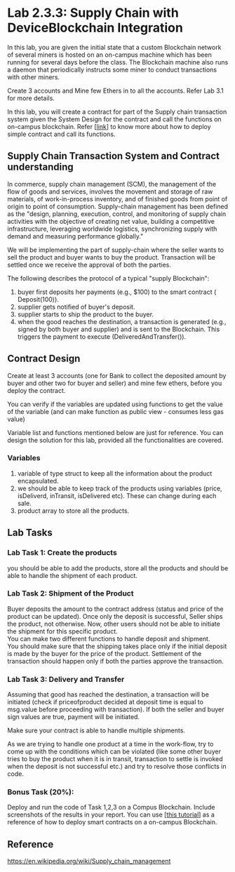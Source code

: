 # Lab 2.3.3: Supply Chain with DeviceBlockchain Integration


In this lab, you are given the initial state that a custom Blockchain network of several miners is hosted on an on-campus machine which has been running for several days before the class. The Blockchain machine also runs a daemon that periodically instructs some miner to conduct transactions with other miners.

Create 3 accounts and Mine few Ethers in to all the accounts. Refer Lab 3.1 for more details.

In this lab, you will create a contract for part of the Supply chain transaction system given the System Design for the contract and call the functions on on-campus blockchain. Refer [[link](https://github.com/BlockchainLabSU/SUBlockchainLabs/blob/master/lab4.1/README_solc.md)] to know more about how to deploy simple contract and call its functions.


## Supply Chain Transaction System and Contract understanding

In commerce, supply chain management (SCM), the management of the flow of goods and services, involves the movement and storage of raw materials, of work-in-process inventory, and of finished goods from point of origin to point of consumption.
Supply-chain management has been defined as the "design, planning, execution, control, and monitoring of supply chain activities with the objective of creating net value, building a competitive infrastructure, leveraging worldwide logistics, synchronizing supply with demand and measuring performance globally."

We will be implementing the part of supply-chain where the seller wants to sell the product and buyer wants to buy the product. Transaction will be settled once we receive the approval of both the parties.

The following describes the protocol of a typical "supply Blockchain":

1. buyer first deposits her payments (e.g., $100) to the smart contract ( Deposit(100)).
2. supplier gets notified of buyer's deposit.
3. supplier starts to ship the product to the buyer.
4. when the good reaches the destination, a transaction is generated (e.g., signed by both buyer and supplier) and is sent to the Blockchain. This triggers the payment to execute (DeliveredAndTransfer()).


## Contract Design

Create at least 3 accounts (one for Bank to collect the deposited amount by buyer and other two for buyer and seller) and mine few ethers, before you deploy the contract.

You can verify if the variables are updated using functions to get the value of the variable (and can make function as public view - consumes less gas value)

Variable list and functions mentioned below are just for reference. You can design the solution for this lab, provided all the functionalities are covered.

### Variables
1. variable of type struct to keep all the information about the product encapsulated.
2. we should be able to keep track of the products using variables (price, isDeliverd, inTransit, isDelivered etc). These can change during each sale.
2. product array to store all the products. 



## Lab Tasks
### Lab Task 1: Create the products
you should be able to add the products, store all the products and should be able to handle the shipment of each product. 

### Lab Task 2: Shipment of the Product
Buyer deposits the amount to the contract address (status and price of the product can be updated). Once only the deposit is successful, Seller ships the product, not otherwise. Now, other users should not be able to initiate the shipment for this specific product.\
You can make two different functions to handle deposit and shipment.\
You should make sure that the shipping takes place only if the initial deposit is made by the buyer for the price of the product. Settlement of the transaction should happen only if both the parties approve the transaction.

### Lab Task 3: Delivery and Transfer
Assuming that good has reached the destination, a transaction will be initiated (check if priceofproduct decided at deposit time is equal to msg.value before proceeding with transaction). If both the seller and buyer sign values are true, payment will be initiated. 

Make sure your contract is able to handle multiple shipments.


As we are trying to handle one product at a time in the work-flow, try to come up with the conditions which can be violated (like some other buyer tries to buy the product when it is in transit, transaction to settle is invoked when the deposit is not successful etc.) and try to resolve those conflicts in code.


### Bonus Task (20%): 

Deploy and run the code of Task 1,2,3 on a Compus Blockchain. Include screenshots of the results in your report. You can use [[this tutorial](https://github.com/BlockchainLabSU/SUBlockchainLabs/blob/master/lab4.1/README_solc.md)] as a reference of how to deploy smart contracts on a on-campus Blockchain.

## Reference
https://en.wikipedia.org/wiki/Supply_chain_management


